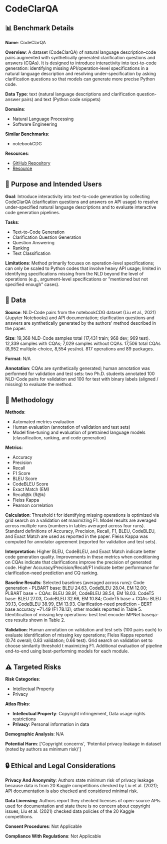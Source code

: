# CodeClarQA

## 📊 Benchmark Details

**Name**: CodeClarQA

**Overview**: A dataset (CodeClarQA) of natural language description–code pairs augmented with synthetically generated clarification questions and answers (CQAs). It is designed to introduce interactivity into text-to-code generation: identifying missing API/operation-level specifications in a natural language description and resolving under-specification by asking clarification questions so that models can generate more precise Python code.

**Data Type**: text (natural language descriptions and clarification question-answer pairs) and text (Python code snippets)

**Domains**:
- Natural Language Processing
- Software Engineering

**Similar Benchmarks**:
- notebookCDG

**Resources**:
- [GitHub Repository](https://github.com/UKPLab/codeclarqa)
- [Resource](https://arxiv.org/abs/2212.09885)

## 🎯 Purpose and Intended Users

**Goal**: Introduce interactivity into text-to-code generation by collecting CodeClarQA (clarification questions and answers on API usage) to resolve under-specified natural language descriptions and to evaluate interactive code generation pipelines.

**Tasks**:
- Text-to-Code Generation
- Clarification Question Generation
- Question Answering
- Ranking
- Text Classification

**Limitations**: Method primarily focuses on operation-level specifications; can only be scaled to Python codes that involve heavy API usage; limited in identifying specifications missing from the NLD beyond the level of operations (e.g., argument-level specifications or "mentioned but not specified enough" cases).

## 💾 Data

**Source**: NLD-Code pairs from the notebookCDG dataset (Liu et al., 2021) (Jupyter Notebooks) and API documentation; clarification questions and answers are synthetically generated by the authors' method described in the paper.

**Size**: 19,368 NLD-Code samples total (17,431 train; 968 dev; 969 test). 12,339 samples with CQAs; 7,029 samples without CQAs. 17,506 total CQAs (8,952 multiple-choice, 8,554 yes/no). 817 operations and 89 packages.

**Format**: N/A

**Annotation**: CQAs are synthetically generated; human annotation was performed for validation and test sets: two Ph.D. students annotated 100 NLD-Code pairs for validation and 100 for test with binary labels (aligned / missing) to evaluate the method.

## 🔬 Methodology

**Methods**:
- Automated metrics evaluation
- Human evaluation (annotation of validation and test sets)
- Model fine-tuning and evaluation of pretrained language models (classification, ranking, and code generation)

**Metrics**:
- Accuracy
- Precision
- Recall
- F1 Score
- BLEU Score
- CodeBLEU Score
- Exact Match (EM)
- Recall@k (R@k)
- Fleiss Kappa
- Pearson correlation

**Calculation**: Threshold t for identifying missing operations is optimized via grid search on a validation set maximizing F1. Model results are averaged across multiple runs (numbers in tables averaged across four runs). Standard definitions of Accuracy, Precision, Recall, F1, BLEU, CodeBLEU, and Exact Match are used as reported in the paper. Fleiss Kappa was computed for annotator agreement (reported for validation and test sets).

**Interpretation**: Higher BLEU, CodeBLEU, and Exact Match indicate better code generation quality. Improvements in these metrics when conditioning on CQAs indicate that clarifications improve the precision of generated code. Higher Accuracy/Precision/Recall/F1 indicate better performance for clarification-need prediction and CQ ranking.

**Baseline Results**: Selected baselines (averaged across runs): Code generation - PLBART base: BLEU 24.63, CodeBLEU 28.04, EM 12.00; PLBART base + CQAs: BLEU 38.91, CodeBLEU 38.54, EM 18.03. CodeT5 base: BLEU 27.03, CodeBLEU 32.66, EM 10.84; CodeT5 base + CQAs: BLEU 39.13, CodeBLEU 38.99, EM 13.93. Clarification-need prediction - BERT base accuracy ~71.49 (F1 78.13); other models reported in Table 5. Identification of missing key operations: best text encoder MPNet baseqa-cos results shown in Table 2.

**Validation**: Human annotation on validation and test sets (100 pairs each) to evaluate identification of missing key operations; Fleiss Kappa reported (0.74 overall; 0.83 validation; 0.66 test). Grid search on validation set to choose similarity threshold t maximizing F1. Additional evaluation of pipeline end-to-end using best-performing models for each module.

## ⚠️ Targeted Risks

**Risk Categories**:
- Intellectual Property
- Privacy

**Atlas Risks**:
- **Intellectual Property**: Copyright infringement, Data usage rights restrictions
- **Privacy**: Personal information in data

**Demographic Analysis**: N/A

**Potential Harm**: ['Copyright concerns', 'Potential privacy leakage in dataset (noted by authors as minimum risk)']

## 🔒 Ethical and Legal Considerations

**Privacy And Anonymity**: Authors state minimum risk of privacy leakage because data is from 20 Kaggle competitions checked by Liu et al. (2021); API documentation is also checked and considered minimal risk.

**Data Licensing**: Authors report they checked licenses of open-source APIs used for documentation and state there is no concern about copyright issues; Liu et al. (2021) checked data policies of the 20 Kaggle competitions.

**Consent Procedures**: Not Applicable

**Compliance With Regulations**: Not Applicable
